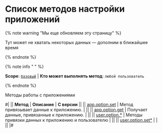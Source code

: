 # Список методов настройки приложений

{% note warning "Мы еще обновляем эту страницу" %}

Тут может не хватать некоторых данных — дополним в ближайшее время

{% endnote %}

{% note info " " %}

**Scope**: [`базовый`](../../scopes/permissions.md) | **Кто может выполнять метод**: `любой пользователь`

{% endnote %}

Методы работы с приложениями

#|
|| **Метод** | **Описание** | **С версии** ||
|| [app.option.set](./app-option-set.md) | Метод привязывает данные к приложению. | ||
|| [app.option.get](./app-option-get.md) | Получает данные, привязанные к приложению. | ||
|| [user.option.*](./user-option.md) | Методы привязки данных к приложению и пользователю | ||
|| [user.option.set*](./user-option-set.md) |  | ||
|#
